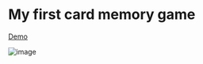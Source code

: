 # My first card memory game


[Demo](https://timchen0409.github.io/card-memory-game)

![image](https://github.com/TimChen0409/card-memory-game/blob/master/images/demo.gif)


<script type="text/javascript"> $(document).ready(function() {     //為超連結加上target='_blank'屬性  $('a[href^="http"]').each(function() {   $(this).attr('target', '_blank');  }); });</script>
